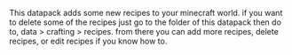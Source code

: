 This datapack adds some new recipes to your minecraft world.
if you want to delete some of the recipes just go to the folder of this datapack then do to, data > crafting > recipes. from there you can add more recipes, delete recipes, or edit recipes if you know how to.
